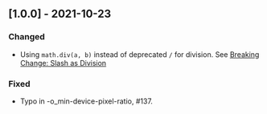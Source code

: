 ## [1.0.0] - 2021-10-23

### Changed
- Using ```math.div(a, b)``` instead of deprecated ```/``` for division.
  See [Breaking Change: Slash as Division](https://github.com/sass-lang.com/documentation/breaking-changes/slash-div)

### Fixed
- Typo in -o_min-device-pixel-ratio, #137.

